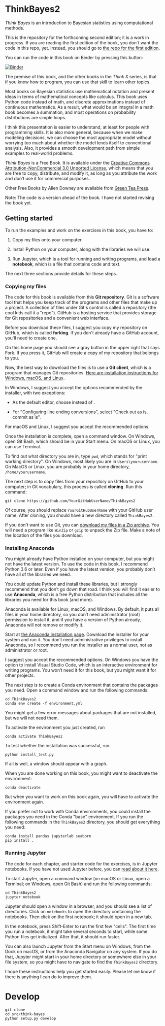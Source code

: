 # ThinkBayes2

*Think Bayes* is an introduction to Bayesian statistics using computational methods.  

This is the repository for the forthcoming second edition; it is a work in progress.  If you are reading the first edition of the book, you don't want the code in this repo, yet.  Instead, you should go to [the repo for the first edition](https://github.com/AllenDowney/ThinkBayes).

You can run the code in this book on Binder by pressing this button:

[![Binder](https://mybinder.org/badge.svg)](https://mybinder.org/v2/gh/AllenDowney/ThinkBayes2/master)


The premise of this book, and the other books in the *Think X* series, is that if you know how to program, you can use that skill to learn other topics.

Most books on Bayesian statistics use mathematical notation and present ideas in terms of mathematical concepts like calculus. This book uses Python code instead of math, and discrete approximations instead of continuous mathematics. As a result, what would be an integral in a math book becomes a summation, and most operations on probability distributions are simple loops.

I think this presentation is easier to understand, at least for people with programming skills. It is also more general, because when we make modeling decisions, we can choose the most appropriate model without worrying too much about whether the model lends itself to conventional analysis. Also, it provides a smooth development path from simple examples to real-world problems.

*Think Bayes* is a Free Book. It is available under the [Creative Commons Attribution-NonCommercial 3.0 Unported License](https://creativecommons.org/licenses/by-nc/3.0/), which means that you are free to copy, distribute, and modify it, as long as you attribute the work and don’t use it for commercial purposes.

Other Free Books by Allen Downey are available from [Green Tea Press](https://greenteapress.com/wp/).

Note: The code is a version ahead of the book. I have not started revising the book yet.

## Getting started

To run the examples and work on the exercises in this book, you have to:

1.  Copy my files onto your computer.

2.  Install Python on your computer, along with the libraries we will
    use.

3.  Run Jupyter, which is a tool for running and writing programs, and
    load a **notebook**, which is a file that contains code and text.

The next three sections provide details for these steps. 

### Copying my files

The code for this book is available from
this **Git repository**. Git is a software tool that helps you keep track of the
programs and other files that make up a project. A collection of files
under Git's control is called a repository (the cool kids call it a
"repo"). GitHub is a hosting service that provides storage for Git
repositories and a convenient web interface.

Before you download these files, I suggest you copy my repository on
GitHub, which is called **forking**. If you don't already have a GitHub
account, you'll need to create one.

On this home page you should see a gray button
in the upper right that says Fork. If you press it, GitHub will create a
copy of my repository that belongs to you.

Now, the best way to download the files is to use a **Git client**,
which is a program that manages Git repositories. [Here are installation instructions for Windows, macOS, and Linux](https://git-scm.com/book/en/v2/Getting-Started-Installing-Git).

In Windows, I suggest you accept the options recommended by the
installer, with two exceptions:

*   As the default editor, choose instead of .

*   For "Configuring line ending conversions", select "Check out as is, commit as is".

For macOS and Linux, I suggest you accept the recommended options.

Once the installation is complete, open a command window. On Windows,
open Git Bash, which should be in your Start menu. On macOS or Linux,
you can use Terminal.

To find out what directory you are in, type `pwd`, which stands for "print
working directory". On Windows, most likely you are in `Users\yourusername`. On MacOS or
Linux, you are probably in your home directory, `/home/yourusername`.

The next step is to copy files from your repository on GitHub to your
computer; in Git vocabulary, this process is called **cloning**. Run
this command:

```
git clone https://github.com/YourGitHubUserName/ThinkBayes2
```

Of course, you should replace `YourGitHubUserName` with your GitHub user name. After cloning,
you should have a new directory called `ThinkBayes2`.

If you don't want to use Git, you can [download my files in a Zip archive](https://github.com/AllenDowney/ThinkBayes2/archive/master.zip). You will need a program like `WinZip` or
`gzip` to unpack the Zip file. Make a note of the location of the files
you download.

### Installing Anaconda

You might already have Python installed on your computer, but you might
not have the latest version. To use the code in this book, I recommend
Python 3.6 or later. Even if you have the latest version, you probably
don’t have all of the libraries we need.

You could update Python and install these libraries, but I strongly
recommend that you don’t go down that road. I think you will find it
easier to use **Anaconda**, which is a free Python distribution that
includes all the libraries you need for this book (and more).

Anaconda is available for Linux, macOS, and Windows. By default, it puts
all files in your home directory, so you don’t need administrator (root)
permission to install it, and if you have a version of Python already,
Anaconda will not remove or modify it.

Start at [the Anaconda installation page](https://conda.io/docs/user-guide/install/index.html).
Download the installer for
your system and run it. You don’t need administrative privileges to
install Anaconda, so I recommend you run the installer as a normal user,
not as administrator or root.

I suggest you accept the recommended options. On Windows you have the
option to install Visual Studio Code, which is an interactive
environment for writing programs. You won’t need it for this book, but
you might want it for other projects.

The next step is to create a Conda environment that contains the packages
you need.  Open a command window and run the following commands:

```
cd ThinkBayes2
conda env create -f environment.yml
```

You might get a few error messages about packages that are not installed, but
we will not need them.

To activate the environment you just created, run

```
conda activate ThinkBayes2
```

To test whether the installation was successful, run

```
python install_test.py
```

If all is well, a window should appear with a graph.

When you are done working on this book, you might want to deactivate the environment:

```
conda deactivate
```

But when you want to work on this book again, you will have to activate the environment again.

If you prefer not to work with Conda environments, you could install the packages you need in the Conda "base" environment.  If you run the following commands in the `ThinkBayes2` directory, you should get everything you need:

```
conda install pandas jupyterlab seaborn
pip install .
```


### Running Jupyter

The code for each chapter, and starter code for the exercises, is in
Jupyter notebooks. If you have not used Jupyter before, you can [read about it here](https://jupyter.org).

To start Jupyter, open a command window (on macOS or Linux, open a Terminal; on Windows, open
Git Bash) and run the following commands:

```
cd ThinkBayes2
jupyter notebook
```

Jupyter should open a window in a browser, and you should see a list of directories.
Click on `notebooks` to open the directory containing the notebooks.  Then click on the first notebook; it should
open in a new tab.

In the notebook, press Shift-Enter to run the first few "cells". The first time you run a
notebook, it might take several seconds to start, while some Python
files get initialized. After that, it should run faster.

You can also launch Jupyter from the Start menu on Windows, from the Dock on
macOS, or from the Anaconda Navigator on any system. If you do that, Jupyter
might start in your home directory or somewhere else in your file
system, so you might have to navigate to find the `ThinkBayes2` directory.

I hope these instructions help you get started easily.  Please let me know if there is anything I can do to improve them.

# Develop

```shell script
git clone
cd src/think-bayes
python setup.py develop
```